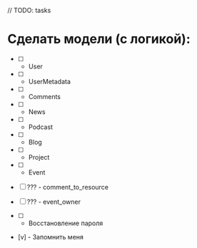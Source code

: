 
// TODO: tasks

# Сделать модели (с логикой):

- [ ] - User
- [ ] - UserMetadata
- [ ] - Comments
- [ ] - News
- [ ] - Podcast
- [ ] - Blog



- [ ] - Project
- [ ] - Event

- [ ] ??? - comment_to_resource 
- [ ] ??? - event_owner


- [ ] - Восстановление пароля
- [v] - Запомнить меня